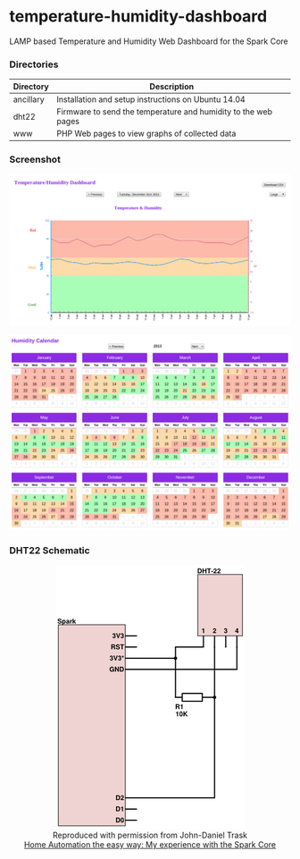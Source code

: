 temperature-humidity-dashboard
==============================

LAMP based Temperature and Humidity Web Dashboard for the Spark Core

### Directories
|Directory           |Description                                                      |
|--------------------|-----------------------------------------------------------------|
|ancillary           |Installation and setup instructions on Ubuntu 14.04              |
|dht22               |Firmware to send the temperature and humidity to the web pages   |
|www                 |PHP Web pages to view graphs of collected data                   |

### Screenshot
![Graph Page](screenshot.png)

![Calendar Page](calendar.png)

### DHT22 Schematic
<p align="center">
  <img src="schematics-project.png"/>
  <br/>
  Reproduced with permission from John-Daniel Trask
  <br/>
  <a href="https://raygun.io/blog/2014/09/home-automation-the-easy-way/">Home Automation the easy way: My experience with the Spark Core</a>
</p>
